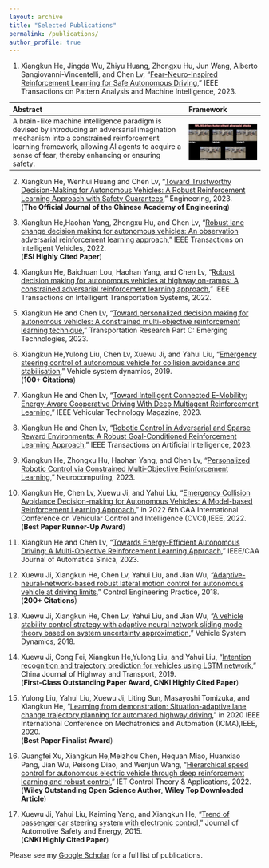 ```yaml
---
layout: archive
title: "Selected Publications"
permalink: /publications/
author_profile: true
---
```


1. Xiangkun He, Jingda Wu, Zhiyu Huang, Zhongxu Hu, Jun Wang, Alberto Sangiovanni-Vincentelli, and Chen Lv, “[Fear-Neuro-Inspired Reinforcement
Learning for Safe Autonomous Driving](https://www.researchgate.net/publication/374522737_Fear-Neuro-Inspired_Reinforcement_Learning_for_Safe_Autonomous_Driving),” IEEE Transactions on Pattern Analysis and Machine Intelligence, 2023.

|Abstract|Framework|
|:----------------------------|:----------------------------|
|A brain-like machine intelligence paradigm is devised by introducing an adversarial imagination mechanism into a constrained reinforcement learning framework, allowing AI agents to acquire a sense of fear, thereby enhancing or ensuring safety.|<img src="../images/my.gif" align="middle" width="450"/>|

2. Xiangkun He, Wenhui Huang and Chen Lv, “[Toward Trustworthy Decision-Making for Autonomous Vehicles: A Robust Reinforcement Learning Approach with Safety Guarantees](https://www.researchgate.net/publication/375974081_Toward_Trustworthy_Decision-Making_for_Autonomous_Vehicles_A_Robust_Reinforcement_Learning_Approach_with_Safety_Guarantees),” Engineering, 2023. <br>(**The Official Journal of the Chinese Academy of Engineering**)

3. Xiangkun He,Haohan Yang, Zhongxu Hu, and Chen Lv, “[Robust lane change decision making for autonomous vehicles: An observation adversarial reinforcement learning
approach](https://www.researchgate.net/publication/359776714_Robust_Lane_Change_Decision_Making_for_Autonomous_Vehicles_An_Observation_Adversarial_Reinforcement_Learning_Approach),” IEEE Transactions on Intelligent Vehicles, 2022.
<br>(**ESI Highly Cited Paper**)

4. Xiangkun He, Baichuan Lou, Haohan Yang, and Chen Lv, “[Robust decision making for autonomous vehicles at highway on-ramps: A constrained adversarial reinforcement learning approach](https://www.researchgate.net/publication/366452372_Robust_Decision_Making_for_Autonomous_Vehicles_at_Highway_On-Ramps_A_Constrained_Adversarial_Reinforcement_Learning_Approach),” IEEE Transactions on Intelligent Transportation Systems, 2022.

5. Xiangkun He and Chen Lv, “[Toward personalized decision making for autonomous vehicles: A constrained multi-objective reinforcement learning technique](https://www.researchgate.net/publication/374338188_Toward_Personalized_Decision_Making_for_Autonomous_Vehicles_A_Constrained_Multi-Objective_Reinforcement_Learning_Technique),” Transportation Research Part C: Emerging Technologies, 2023.

6. Xiangkun He,Yulong Liu, Chen Lv, Xuewu Ji, and Yahui Liu, “[Emergency steering control of autonomous vehicle for collision avoidance and stabilisation](https://www.researchgate.net/publication/328690797_Emergency_steering_control_of_autonomous_vehicle_for_collision_avoidance_and_stabilisation),” Vehicle system dynamics, 2019. <br>(**100+ Citations**) 

7. Xiangkun He and Chen Lv, “[Toward Intelligent Connected E-Mobility: Energy-Aware Cooperative Driving With Deep Multiagent Reinforcement Learning](https://www.researchgate.net/publication/372589389_Toward_Intelligent_Connected_E-Mobility_Energy-Aware_Cooperative_Driving_With_Deep_Multiagent_Reinforcement_Learning),” IEEE Vehicular Technology Magazine, 2023. 

8. Xiangkun He and Chen Lv, “[Robotic Control in Adversarial and Sparse Reward Environments: A Robust Goal-Conditioned Reinforcement Learning Approach](https://www.researchgate.net/publication/367217691_Robotic_Control_in_Adversarial_and_Sparse_Reward_Environments_A_Robust_Goal-Conditioned_Reinforcement_Learning_Approach),” IEEE Transactions on Artificial Intelligence, 2023.

9. Xiangkun He, Zhongxu Hu, Haohan Yang, and Chen Lv, “[Personalized Robotic Control via Constrained Multi-Objective Reinforcement Learning](https://www.researchgate.net/publication/375254025_Personalized_robotic_control_via_constrained_multi-objective_reinforcement_learning),” Neurocomputing, 2023.

10.  Xiangkun He, Chen Lv, Xuewu Ji, and Yahui Liu, “[Emergency Collision Avoidance Decision-making for Autonomous Vehicles: A Model-based Reinforcement Learning
Approach](https://www.researchgate.net/publication/366148709_Emergency_Collision_Avoidance_Decision-making_for_Autonomous_Vehicles_A_Model-based_Reinforcement_Learning_Approach),” in 2022 6th CAA International Conference on Vehicular Control and Intelligence (CVCI),IEEE, 2022.
<br>(**Best Paper Runner-Up Award**)

11. Xiangkun He and Chen Lv, “[Towards Energy-Efficient Autonomous Driving: A Multi-Objective Reinforcement Learning Approach](https://ieeexplore.ieee.org/stamp/stamp.jsp?arnumber=10113610),” IEEE/CAA Journal of Automatica Sinica, 2023. 

12. Xuewu Ji, Xiangkun He, Chen Lv, Yahui Liu, and Jian Wu, “[Adaptive-neural-network-based robust lateral motion control for autonomous vehicle at
driving limits](https://drive.google.com/file/d/1Chk6kWnLpUuaCSJ4an9sRVZ-5_M4I5OF/view),” Control Engineering Practice, 2018. <br>(**200+ Citations**)

13. Xuewu Ji, Xiangkun He, Chen Lv, Yahui Liu, and Jian Wu, “[A vehicle stability control strategy with adaptive neural network sliding mode theory based on system uncertainty approximation](https://www.researchgate.net/profile/Xiangkun-He-2/publication/320728058_A_vehicle_stability_control_strategy_with_adaptive_neural_network_sliding_mode_theory_based_on_system_uncertainty_approximation/links/5c468cbf299bf12be3d9f68c/A-vehicle-stability-control-strategy-with-adaptive-neural-network-sliding-mode-theory-based-on-system-uncertainty-approximation.pdf),” Vehicle System Dynamics, 2018. 

14. Xuewu Ji, Cong Fei, Xiangkun He,Yulong Liu, and Yahui Liu, “[Intention recognition and trajectory prediction for vehicles using LSTM network](https://www.researchgate.net/publication/360213803_Intention_recognition_and_trajectory_prediction_for_vehicles_using_LSTM_network_jiyuLSTMwangluodejiashiyitushibiejicheliangguijiyuce),” China Journal of Highway and Transport, 2019.
<br>(**First-Class Outstanding Paper Award, CNKI Highly Cited Paper**)

15. Yulong Liu, Yahui Liu, Xuewu Ji, Liting Sun, Masayoshi Tomizuka, and Xiangkun He, “[Learning from demonstration: Situation-adaptive lane change trajectory planning for automated highway driving](https://www.researchgate.net/publication/346415094_Learning_from_Demonstration_Situation-Adaptive_Lane_Change_Trajectory_Planning_for_Automated_Highway_Driving),” in 2020 IEEE International Conference on Mechatronics and Automation (ICMA),IEEE, 2020. <br>(**Best Paper Finalist Award**)

16. Guangfei Xu, Xiangkun He,Meizhou Chen, Hequan Miao, Huanxiao Pang, Jian Wu, Peisong Diao, and Wenjun Wang, “[Hierarchical speed control for autonomous electric vehicle through deep reinforcement learning and robust control](https://www.researchgate.net/publication/355353595_Hierarchical_speed_control_for_autonomous_electric_vehicle_through_deep_reinforcement_learning_and_robust_control),” IET Control Theory & Applications, 2022.
<br>(**Wiley Outstanding Open Science Author**, **Wiley Top Downloaded Article**)

17. Xuewu Ji, Yahui Liu, Kaiming Yang, and Xiangkun He, “[Trend of passenger car steering system with electronic control](https://www.journalase.com/CN/10.3969/j.issn.1674-8484.2015.03.002),” Journal of Automotive Safety and Energy, 2015.
<br>(**CNKI Highly Cited Paper**)

Please see my [Google Scholar](https://scholar.google.com/citations?hl=zh-CN&user=xpyS8ksAAAAJ) for a full list of publications.
